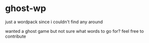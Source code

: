 # ghost-wp
just a wordpack since i couldn't find any around

wanted a ghost game but not sure what words to go for? 
feel free to contribute
